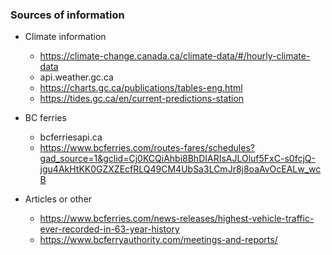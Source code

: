 ### Sources of information
 - Climate information 
    - https://climate-change.canada.ca/climate-data/#/hourly-climate-data
    - api.weather.gc.ca
    - https://charts.gc.ca/publications/tables-eng.html  
    - https://tides.gc.ca/en/current-predictions-station
- BC ferries 
    - bcferriesapi.ca
    - https://www.bcferries.com/routes-fares/schedules?gad_source=1&gclid=Cj0KCQiAhbi8BhDIARIsAJLOluf5FxC-s0fcjQ-jgu4AkHtKK0GZXZEcfRLQ49CM4UbSa3LCmJr8j8oaAvOcEALw_wcB


- Articles or other
   - https://www.bcferries.com/news-releases/highest-vehicle-traffic-ever-recorded-in-63-year-history
   - https://www.bcferryauthority.com/meetings-and-reports/
